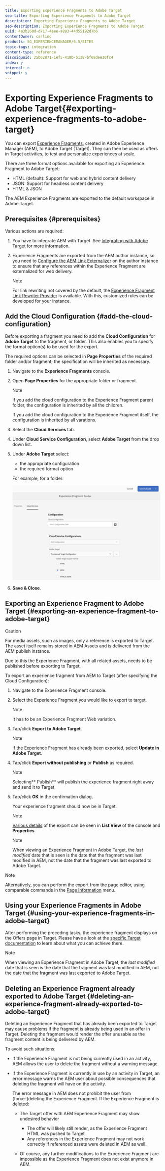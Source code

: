 ```yaml
---
title: Exporting Experience Fragments to Adobe Target
seo-title: Exporting Experience Fragments to Adobe Target
description: Exporting Experience Fragments to Adobe Target
seo-description: Exporting Experience Fragments to Adobe Target
uuid: 4a3b260d-d717-4eee-a893-44d55192d7b6
contentOwner: carlino
products: SG_EXPERIENCEMANAGER/6.5/SITES
topic-tags: integration
content-type: reference
discoiquuid: 25b62871-1ef5-410b-b138-bf08dee30fc4
index: y
internal: n
snippet: y
---
```


# Exporting Experience Fragments to Adobe Target{#exporting-experience-fragments-to-adobe-target}

<!--
Comment Type: remark
Last Modified By: Alison Heimoz (aheimoz)
Last Modified Date: 2019-09-04T05:45:58.600-0400
<p>Rename page to "Exporting Experience Fragments to Adobe Target" ?<br /> </p>
-->

<!--
Comment Type: remark
Last Modified By: Alison Heimoz (aheimoz)
Last Modified Date: 2019-09-02T01:08:12.246-0400
<p>2019-08-14</p>
<p>BE CAREFUL ABOUT PUBLISHING THE PAGE - THERE ARE NOW CHANGES FOR 6.5.2.0...and 6.5.3.0</p>
-->

<!--
Comment Type: remark
Last Modified By: Alison Heimoz (aheimoz)
Last Modified Date: 2019-08-28T06:21:38.054-0400
<p>6.5.2.0</p>
-->

<!--
Comment Type: draft

<note type="caution">
<p>Some functionality on this page requires the application of AEM 6.5.2.0.</p>
<p>6.5.2.0:</p>
<ul>
<li>Experience Fragments can be exported to either:
<ul>
<li>the default workspace.</li>
<li>a named workspace, specified in the Cloud Configuration.</li>
</ul> </li>
<li>AEM must be <a href="../../../sites/administering/using/integration-ims-adobe-io.md">integrated with Adobe Target using Adobe I/O</a>.</li>
</ul>
<p>AEM 6.5.0.0 and 6.5.1.0:</p>
<ul>
<li>The AEM Experience Fragments are exported into the default workspace of Adobe Target.</li>
<li>AEM must be integrated with Adobe Target according to the instructions under <a href="/sites/administering/using/target.md">Integrating with Adobe Target</a>.</li>
</ul>
</note>
-->

<!--
Comment Type: remark
Last Modified By: Alison Heimoz (aheimoz)
Last Modified Date: 2019-08-30T06:46:36.731-0400
<p>6.5.3.0</p>
-->

<!--
Comment Type: draft

<note type="caution">
<p>Some functionality on this page requires the application of AEM 6.5.3.0.</p>
<p>6.5.3.0:</p>
<ul>
<li>Externalizer Domains can now be selected.<br /> </li>
</ul>
<p>6.5.2.0:</p>
<ul>
<li>Experience Fragments can be exported to either:
<ul>
<li>the default workspace.</li>
<li>a named workspace, specified in the Cloud Configuration.</li>
</ul> </li>
<li>AEM must be <a href="../../../sites/administering/using/integration-ims-adobe-io.md">integrated with Adobe Target using Adobe I/O</a>.</li>
</ul>
<p>AEM 6.5.0.0 and 6.5.1.0:</p>
<ul>
<li>The AEM Experience Fragments are exported into the default workspace of Adobe Target.</li>
<li>AEM must be integrated with Adobe Target according to the instructions under <a href="/sites/administering/using/target.md">Integrating with Adobe Target</a>.</li>
</ul>
</note>
-->

You can export [Experience Fragments](../../../sites/authoring/using/experience-fragments.md), created in Adobe Experience Manager (AEM), to Adobe Target (Target). They can then be used as offers in Target activities, to test and personalize experiences at scale.

There are three format options available for exporting an Experience Fragment to Adobe Target:

* HTML (default): Support for web and hybrid content delivery  
* JSON: Support for headless content delivery  
* HTML & JSON

<!--
Comment Type: remark
Last Modified By: Alison Heimoz (aheimoz)
Last Modified Date: 2019-09-05T02:52:59.853-0400
<p>Remove for 6.5.2.0</p>
-->

The AEM Experience Fragments are exported to the default workspace in Adobe Target.

<!--
Comment Type: remark
Last Modified By: Alison Heimoz (aheimoz)
Last Modified Date: 2019-08-29T02:33:35.782-0400
<p>6.5.2.0</p>
-->

<!--
Comment Type: draft

<p>AEM Experience Fragments can be exported to the default workspace in Adobe Target, or to user-defined workspaces for Adobe Target. This is done via Adobe I/O, for which AEM must be <a href="../../../sites/administering/using/integration-ims-adobe-io.md">integrated with Adobe Target using Adobe I/O</a>.</p>
-->

<!--
Comment Type: remark
Last Modified By: Alison Heimoz (aheimoz)
Last Modified Date: 2019-09-17T07:00:52.284-0400
<p>6.5.2.0</p>
-->

<!--
Comment Type: draft

<note type="note">
<p>The Adobe Target workspaces do not exist in Adobe Target itself. They are defined and managed in Adobe IMS (Identity Management System), then selected for usage across solutions using Adobe I/O integrations.</p>
</note>
-->

<!--
Comment Type: remark
Last Modified By: Alison Heimoz (aheimoz)
Last Modified Date: 2019-09-17T07:21:38.419-0400
<p>6.5.2.0</p>
-->

<!--
Comment Type: draft

<note type="note">
<p>Adobe Target workspaces can be used to allow members of an organization (group) to create and manage offers and activities for this organization only; without giving access to other users. For example, country-specific organizations within a global concern.<br /> </p>
</note>
-->

<!--
Comment Type: remark
Last Modified By: Alison Heimoz (aheimoz)
Last Modified Date: 2019-09-02T01:50:45.120-0400
<p>probably not for this page, but the development page - and when the Core Components update on Experience Fragments published<br /> </p>
-->

<!--
Comment Type: draft

<note type="note">
<p>For further information see also:</p>
<ul>
<li><a href="https://www.adobe.io/apis/experiencecloud/target.html">Adobe Target development</a></li>
<li><a href="https://docs.adobe.com/content/help/en/experience-manager-core-components/using/components/experience-fragment.html">Core Components - Experience Fragments</a><br /> </li>
</ul>
</note>
-->

## Prerequisites {#prerequisites}

Various actions are required:

1. You have to integrate AEM with Target. See [Integrating with Adobe Target](/sites/administering/using/target.md) for more information.

   <!--
   Comment Type: remark
   Last Modified By: Alison Heimoz (aheimoz)
   Last Modified Date: 2019-09-05T02:53:17.410-0400
   <p>Remove for 6.5.2.0</p>
   -->

   <!--
   Comment Type: remark
   Last Modified By: Alison Heimoz (aheimoz)
   Last Modified Date: 2019-08-28T06:21:28.475-0400
   <p>6.5.2.0</p>
   -->

   <!--
   Comment Type: draft

   <p>You have to <a href="../../../sites/administering/using/integration-ims-adobe-io.md">integrate AEM with Adobe Target using Adobe I/O</a>.</p>
   -->

1. Experience Fragments are exported from the AEM author instance, so you need to [Configure the AEM Link Externalizer](../../../sites/administering/using/target-requirements.md#configuring-the-aem-link-externalizer) on the author instance to ensure that any references within the Experience Fragment are externalized for web delivery.

   >[!NOTE]
   >
   >For link rewriting not covered by the default, the [Experience Fragment Link Rewriter Provider](../../../sites/developing/using/experience-fragments.md#the-experience-fragment-link-rewriter-provider-html) is available. With this, customized rules can be developed for your instance.

## Add the Cloud Configuration {#add-the-cloud-configuration}

<!--
Comment Type: remark
Last Modified By: Alison Heimoz (aheimoz)
Last Modified Date: 2019-09-05T02:53:24.530-0400
<p>Remove for 6.5.2.0</p>
-->

Before exporting a fragment you need to add the **Cloud Configuration** for **Adobe Target** to the fragment, or folder. This also enables you to specify the format option(s) to be used for the export.

<!--
Comment Type: remark
Last Modified By: Alison Heimoz (aheimoz)
Last Modified Date: 2019-08-22T06:58:16.571-0400
<p>6.5.2.0</p>
-->

<!--
Comment Type: draft

<p>Before exporting a fragment you need to add the <strong>Cloud Configuration</strong> for <strong>Adobe Target</strong> to the fragment, or folder. This also enables you to:</p>
<ul>
<li>specify the format option(s) to be used for the export</li>
<li>select a Target workspace as destination <br /> </li>
</ul>
-->

<!--
Comment Type: remark
Last Modified By: Alison Heimoz (aheimoz)
Last Modified Date: 2019-08-30T06:48:21.507-0400
<p>6.5.3.0</p>
-->

<!--
Comment Type: draft

<p>Before exporting a fragment you need to add the <strong>Cloud Configuration</strong> for <strong>Adobe Target</strong> to the fragment, or folder. This also enables you to:</p>
<ul>
<li>specify the format option(s) to be used for the export</li>
<li>select a Target workspace as destination <br /> </li>
<li>select an externalizer domain for rewriting references in the Experience Fragment (optional)</li>
</ul>
-->

The required options can be selected in **Page Properties** of the required folder and/or fragment; the specification will be inherited as necessary.

1. Navigate to the **Experience Fragments** console.
1. Open **Page Properties** for the appropriate folder or fragment.

   >[!NOTE]
   >
   >If you add the cloud configuration to the Experience Fragment parent folder, the configuration is inherited by all the children.
   >
   >
   >If you add the cloud configuration to the Experience Fragment itself, the configuration is inherited by all varations.

1. Select the **Cloud Services** tab.  

1. Under **Cloud Service Configuration**, select **Adobe Target** from the drop down list.
1. Under **Adobe Target** select:

   <!--
   Comment Type: remark
   Last Modified By: Alison Heimoz (aheimoz)
   Last Modified Date: 2019-09-05T02:53:42.544-0400
   <p>Remove for 6.5.2.0</p>
   -->

    * the appropriate configuration
    * the required format option

   <!--
   Comment Type: remark
   Last Modified By: Alison Heimoz (aheimoz)
   Last Modified Date: 2019-09-02T01:28:23.783-0400
   <p>there might be a Core Component for XFs coming....</p>
   <p>https://wiki.corp.adobe.com/display/DMSArchitecture/%5BM3%5D+%5BExperience+Fragments%5D+Export+Experience+Fragments+in+JSON+to+Adobe+Target</p>
   <p>This means that the Experience Fragment offer JSON can be customized if needed. The way to do so is to define a custom Experience Fragment component and then annotate how its properties should be exported in the component Sling Model. <br /> </p>
   -->

   <!--
   Comment Type: remark
   Last Modified By: Alison Heimoz (aheimoz)
   Last Modified Date: 2019-09-02T02:11:47.473-0400
   <p>XF CC see:</p>
   <ul>
   <li><a href="https://jira.corp.adobe.com/browse/CQDOC-14840" title="https://jira.corp.adobe.com/browse/CQDOC-14840">https://jira.corp.adobe.com/browse/CQDOC-14840</a></li>
   </ul>
   -->

   <!--
   Comment Type: draft

   <note type="note">
   <p>The JSON format of an Experience Fragment offer can be customized. To do this define a customer Experience Fragment component and then annotate how to export its properties in the component Sling Model.</p>
   <p>See the core component:</p>
   <ul>
   <li><a href="https://docs.adobe.com/content/help/en/experience-manager-core-components/using/components/experience-fragment.html">Core Components - Experience Fragments</a><br /> </li>
   </ul>
   </note>
   -->

   <!--
   Comment Type: remark
   Last Modified By: Alison Heimoz (aheimoz)
   Last Modified Date: 2019-08-28T06:35:48.083-0400
   <p>6.5.2.0 </p>
   <ul>
   <li>the externalizer domains field
   <ul>
   <li>was supposed to be in 6.5.1.0, but missed; waiting for confirmation about which SP it will be in</li>
   </ul> </li>
   </ul>
   -->

   <!--
   Comment Type: draft

   <p>Under <strong>Adobe Target</strong> select:</p>
   <ul>
   <li>the appropriate configuration</li>
   <li>the required format option</li>
   <li>an Adobe Target workspace<br /> </li>
   </ul>
   -->

   <!--
   Comment Type: remark
   Last Modified By: Alison Heimoz (aheimoz)
   Last Modified Date: 2019-08-30T06:49:33.240-0400
   <p>6.5.3.0 <br /> </p>
   -->

   <!--
   Comment Type: draft

   <p>Under <strong>Adobe Target</strong> select:</p>
   <ul>
   <li>the appropriate configuration</li>
   <li>the required format option</li>
   <li>an Adobe Target workspace<br /> </li>
   <li>if required - the externalizer domain</li>
   </ul>
   -->

   <!--
   Comment Type: remark
   Last Modified By: Alison Heimoz (aheimoz)
   Last Modified Date: 2019-08-30T07:36:26.812-0400
   <p>6.5.3.0 <br /> </p>
   -->

   <!--
   Comment Type: draft

   <note type="note">
   <p>The externalizer domain is optional. An AEM externalizer is configured when you want the exported content to point to a specific <em>publish</em> domain. For more details see <a href="../../../sites/administering/using/target-requirements.md#configuring-the-aem-link-externalizer">Configuring the AEM Link Externalizer</a>.</p>
   </note>
   -->

   For example, for a folder:

   <!--
   Comment Type: remark
   Last Modified By: Alison Heimoz (aheimoz)
   Last Modified Date: 2019-09-05T02:54:36.045-0400
   <p>Remove for 6.5.2.0</p>
   -->

   ![](assets/xf-target-02-b.png) 

   <!--
   Comment Type: remark
   Last Modified By: Alison Heimoz (aheimoz)
   Last Modified Date: 2019-09-02T02:36:36.300-0400
   <p>6.5.2.0</p>
   <p>screenshot taken with 6.6 L10</p>
   -->

   <!--
   Comment Type: draft

   <img imagerotate="0" src="assets/xf-target-integration-01-b.png" />
   -->

   <!--
   Comment Type: remark
   Last Modified By: Alison Heimoz (aheimoz)
   Last Modified Date: 2019-08-30T06:58:23.155-0400
   <p>6.5.3.0 <br /> </p>
   <p>OK - here's an image from 6.6. L10<br /> </p>
   -->

   <!--
   Comment Type: draft

   <img imagerotate="0" src="assets/xf-target-integration-01.png" />
   -->

1. **Save & Close**.

## Exporting an Experience Fragment to Adobe Target {#exporting-an-experience-fragment-to-adobe-target}

<!--
Comment Type: remark
Last Modified By: Mathias Siegel (msiegel)
Last Modified Date: 2019-08-28T12:58:25.554-0400
<p>6.5.2.0 - any changes needed here?</p>
<p>(msiegel) no, this should be unchanged</p>
-->

>[!CAUTION]
>
>For media assets, such as images, only a reference is exported to Target. The asset itself remains stored in AEM Assets and is delivered from the AEM publish instance.
>
>Due to this the Experience Fragment, with all related assets, needs to be published before exporting to Target.

To export an experience fragment from AEM to Target (after specifying the Cloud Configuration):

1. Navigate to the Experience Fragment console.
1. Select the Experience Fragment you would like to export to target.

   >[!NOTE]
   >
   >It has to be an Experience Fragment Web variation.

1. Tap/click **Export to Adobe Target**.

   >[!NOTE]
   >
   >If the Experience Fragment has already been exported, select **Update in Adobe Target**.

1. Tap/click **Export without publishing** or **Publish** as required.

   >[!NOTE]
   >
   >Selecting** Publish** will publish the experience fragment right away and send it to Target.

1. Tap/click **OK** in the confirmation dialog.

   Your experience fragment should now be in Target.

   >[!NOTE]
   >
   >[Various details](../../../sites/authoring/using/experience-fragments.md#details-of-your-experience-fragment) of the export can be seen in **List View** of the console and **Properties**.

   >[!NOTE]
   >
   >When viewing an Experience Fragment in Adobe Target, the *last modified* date that is seen is the date that the fragment was last modified in AEM, not the date that the fragment was last exported to Adobe Target.

>[!NOTE]
>
>Alternatively, you can perform the export from the page editor, using comparable commands in the [Page Information](../../../sites/authoring/using/author-environment-tools.md#page-information) menu.

## Using your Experience Fragments in Adobe Target {#using-your-experience-fragments-in-adobe-target}

<!--
Comment Type: remark
Last Modified By: Mathias Siegel (msiegel)
Last Modified Date: 2019-08-28T13:00:32.658-0400
<p>6.5.2.0 - any changes needed here?</p>
<p>(msiegel) - no, this should be unchanged </p>
-->

After performing the preceding tasks, the experience fragment displays on the Offers page in Target. Please have a look at the [specific Target documentation](https://experiencecloud.adobe.com/resources/help/en_US/target/target/aem-experience-fragments.html) to learn about what you can achieve there.

>[!NOTE]
>
>When viewing an Experience Fragment in Adobe Target, the *last modified* date that is seen is the date that the fragment was last modified in AEM, not the date that the fragment was last exported to Adobe Target.

## Deleting an Experience Fragment already exported to Adobe Target {#deleting-an-experience-fragment-already-exported-to-adobe-target}

<!--
Comment Type: remark
Last Modified By: Mathias Siegel (msiegel)
Last Modified Date: 2019-08-28T13:01:10.923-0400
<p>6.5.2.0 - any changes needed here?</p>
<p>(msiegel) - no, this should be unchanged</p>
-->

Deleting an Experience Fragment that has already been exported to Target may cause problems if the fragment is already being used in an offer in Target. Deleting the fragment would render the offer unusable as the fragment content is being delivered by AEM.

To avoid such situations:

* If the Experience Fragment is not being currently used in an activity, AEM allows the user to delete the fragment without a warning message.
* If the Experience Fragment is currently in use by an activity in Target, an error message warns the AEM user about possible consequences that deleting the fragment will have on the activity.

  The error message in AEM does not prohibit the user from (force-)deleting the Experience Fragment. If the Experience Fragment is deleted:

    * The Target offer with AEM Experience Fragment may show undesired behavior

        * The offer will likely still render, as the Experience Fragment HTML was pushed to Target
        * Any references in the Experience Fragment may not work correctly if referenced assets were deleted in AEM as well.

    * Of course, any further modifications to the Experience Fragment are impossible as the Experience Fragment does not exist anymore in AEM.

